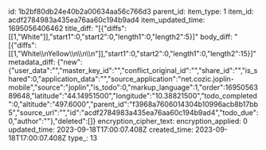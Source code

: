 id: 1b2bf80db24e40b2a00634aa56c766d3
parent_id: 
item_type: 1
item_id: acdf2784983a435ea76aa60c194b9ad4
item_updated_time: 1695056406462
title_diff: "[{\"diffs\":[[1,\"White\"]],\"start1\":0,\"start2\":0,\"length1\":0,\"length2\":5}]"
body_diff: "[{\"diffs\":[[1,\"White\\\nYellow\\\n\\\n\\\n\"]],\"start1\":0,\"start2\":0,\"length1\":0,\"length2\":15}]"
metadata_diff: {"new":{"user_data":"","master_key_id":"","conflict_original_id":"","share_id":"","is_shared":0,"application_data":"","source_application":"net.cozic.joplin-mobile","source":"joplin","is_todo":0,"markup_language":1,"order":1695056389648,"latitude":"44.14951500","longitude":"10.38821500","todo_completed":0,"altitude":"497.6000","parent_id":"f3968a7606014304b10996acb8b17bb5","source_url":"","id":"acdf2784983a435ea76aa60c194b9ad4","todo_due":0,"author":""},"deleted":[]}
encryption_cipher_text: 
encryption_applied: 0
updated_time: 2023-09-18T17:00:07.408Z
created_time: 2023-09-18T17:00:07.408Z
type_: 13